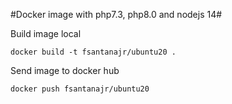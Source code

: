 #Docker image with php7.3, php8.0 and nodejs 14#


Build image local
```
docker build -t fsantanajr/ubuntu20 .
```
Send image to docker hub
```
docker push fsantanajr/ubuntu20
```